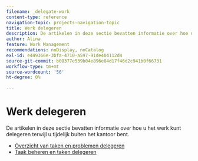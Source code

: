 ```yaml
---
filename: _delegate-work
content-type: reference
navigation-topic: projects-navigation-topic
title: Werk delegeren
description: De artikelen in deze sectie bevatten informatie over hoe u het werk kunt delegeren terwijl u tijdelijk buiten het kantoor bent.
author: Alina
feature: Work Management
recommendations: noDisplay, noCatalog
exl-id: e449366e-3bfa-4710-a597-91de404112d4
source-git-commit: b08377e539b04e896e84d17f46d2c941b0f66731
workflow-type: tm+mt
source-wordcount: '56'
ht-degree: 0%

---
```


# Werk delegeren

De artikelen in deze sectie bevatten informatie over hoe u het werk kunt delegeren terwijl u tijdelijk buiten het kantoor bent.

* [Overzicht van taken en problemen delegeren](../../manage-work/delegate-work/delegate-work-overview.md)
* [Taak beheren en taken delegeren](../../manage-work/delegate-work/how-to-delegate-work.md)
